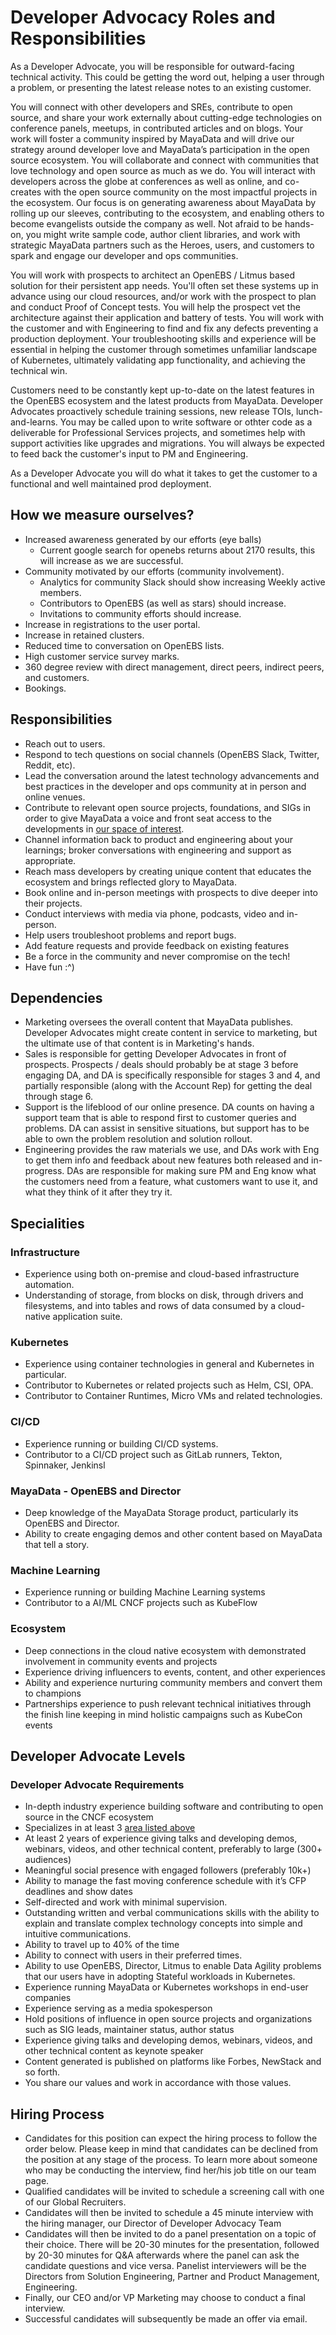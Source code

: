 # Developer Advocacy Roles and Responsibilities

As a Developer Advocate, you will be responsible for outward-facing
technical activity.  This could be getting the word out, helping a
user through a problem, or presenting the latest release notes to an
existing customer.

You will connect with other developers and SREs, contribute to open
source, and share your work externally about cutting-edge technologies
on conference panels, meetups, in contributed articles and on
blogs. Your work will foster a community inspired by MayaData and will
drive our strategy around developer love and MayaData’s participation
in the open source ecosystem.  You will collaborate and connect with
communities that love technology and open source as much as we do. You
will interact with developers across the globe at conferences as well
as online, and co-creates with the open source community on the most
impactful projects in the ecosystem. Our focus is on generating
awareness about MayaData by rolling up our sleeves, contributing to
the ecosystem, and enabling others to become evangelists outside the
company as well. Not afraid to be hands-on, you might write sample
code, author client libraries, and work with strategic MayaData
partners such as the Heroes, users, and customers to spark and engage
our developer and ops communities.

You will work with prospects to architect an OpenEBS / Litmus based
solution for their persistent app needs.  You'll often set these
systems up in advance using our cloud resources, and/or work with the
prospect to plan and conduct Proof of Concept tests.  You will help
the prospect vet the architecture against their application and
battery of tests.  You will work with the customer and with
Engineering to find and fix any defects preventing a production
deployment.  Your troubleshooting skills and experience will be
essential in helping the customer through sometimes unfamiliar
landscape of Kubernetes, ultimately validating app functionality, and
achieving the technical win.

Customers need to be constantly kept up-to-date on the latest features
in the OpenEBS ecosystem and the latest products from MayaData.
Developer Advocates proactively schedule training sessions, new
release TOIs, lunch-and-learns.  You may be called upon to write
software or othter code as a deliverable for Professional Services
projects, and sometimes help with support activities like upgrades and
migrations.  You will always be expected to feed back the customer's
input to PM and Engineering.

As a Developer Advocate you will do what it takes to get the customer
to a functional and well maintained prod deployment.

## How we measure ourselves?
- Increased awareness generated by our efforts (eye balls)
  - Current google search for openebs returns about 2170 results, this
    will increase as we are successful.
- Community motivated by our efforts (community
  involvement). 
  - Analytics for community Slack should show increasing Weekly active
    members.
  - Contributors to OpenEBS (as well as stars) should increase.
  - Invitations to community efforts should increase.
- Increase in registrations to the user portal.
- Increase in retained clusters.
- Reduced time to conversation on OpenEBS lists.
- High customer service survey marks.
- 360 degree review with direct management, direct peers, indirect
  peers, and customers.
- Bookings.

## Responsibilities
- Reach out to users.
- Respond to tech questions on social channels (OpenEBS Slack,
  Twitter, Reddit, etc).
- Lead the conversation around the latest technology advancements and
  best practices in the developer and ops community at in person and
  online venues.
- Contribute to relevant open source projects, foundations, and SIGs
  in order to give MayaData a voice and front seat access to the
  developments in [our space of interest](#specialities).
- Channel information back to product and engineering about your
  learnings; broker conversations with engineering and support as
  appropriate.
- Reach mass developers by creating unique content that educates the
  ecosystem and brings reflected glory to MayaData.
- Book online and in-person meetings with prospects to dive deeper
  into their projects.
- Conduct interviews with media via phone, podcasts, video and
  in-person.
- Help users troubleshoot problems and report bugs.
- Add feature requests and provide feedback on existing features
- Be a force in the community and never compromise on the tech!
- Have fun :^)

## Dependencies

- Marketing oversees the overall content that MayaData publishes.
  Developer Advocates might create content in service to marketing,
  but the ultimate use of that content is in Marketing's hands.
- Sales is responsible for getting Developer Advocates in front of
  prospects.  Prospects / deals should probably be at stage 3 before
  engaging DA, and DA is specifically responsible for stages 3 and 4,
  and partially responsible (along with the Account Rep) for getting
  the deal through stage 6.
- Support is the lifeblood of our online presence.  DA counts on
  having a support team that is able to respond first to customer
  queries and problems.  DA can assist in sensitive situations, but
  support has to be able to own the problem resolution and solution
  rollout.
- Engineering provides the raw materials we use, and DAs work with Eng
  to get them info and feedback about new features both released and
  in-progress.  DAs are responsible for making sure PM and Eng know
  what the customers need from a feature, what customers want to use
  it, and what they think of it after they try it.


## Specialities

### Infrastructure
- Experience using both on-premise and cloud-based infrastructure
  automation.
- Understanding of storage, from blocks on disk, through drivers and
  filesystems, and into tables and rows of data consumed by a
  cloud-native application suite.

### Kubernetes
- Experience using container technologies in general and Kubernetes in
  particular.
- Contributor to Kubernetes or related projects such as Helm, CSI,
  OPA.
- Contributor to Container Runtimes, Micro VMs and related
  technologies.

### CI/CD
- Experience running or building CI/CD systems.
- Contributor to a CI/CD project such as GitLab runners, Tekton,
  Spinnaker, Jenkinsl

### MayaData - OpenEBS and Director
- Deep knowledge of the MayaData Storage product, particularly its
  OpenEBS and Director.
- Ability to create engaging demos and other content based on MayaData
  that tell a story.

### Machine Learning
- Experience running or building Machine Learning systems
- Contributor to a AI/ML CNCF projects such as KubeFlow

### Ecosystem
- Deep connections in the cloud native ecosystem with demonstrated
  involvement in community events and projects
- Experience driving influencers to events, content, and other
  experiences
- Ability and experience nurturing community members and convert them
  to champions
- Partnerships experience to push relevant technical initiatives
  through the finish line keeping in mind holistic campaigns such as
  KubeCon events

## Developer Advocate Levels

### Developer Advocate Requirements
- In-depth industry experience building software and contributing to
  open source in the CNCF ecosystem
- Specializes in at least 3 [area listed above](#specialities)
- At least 2 years of experience giving talks and developing demos,
  webinars, videos, and other technical content, preferably to large
  (300+ audiences)
- Meaningful social presence with engaged followers (preferably 10k+)
- Ability to manage the fast moving conference schedule with it’s CFP
  deadlines and show dates
- Self-directed and work with minimal supervision.
- Outstanding written and verbal communications skills with the
  ability to explain and translate complex technology concepts into
  simple and intuitive communications.
- Ability to travel up to 40% of the time
- Ability to connect with users in their preferred times. 
- Ability to use OpenEBS, Director, Litmus to enable Data Agility
  problems that our users have in adopting Stateful workloads in
  Kubernetes.
- Experience running MayaData or Kubernetes workshops in end-user
  companies
- Experience serving as a media spokesperson
- Hold positions of influence in open source projects and
  organizations such as SIG leads, maintainer status, author status
- Experience giving talks and developing demos, webinars, videos, and
  other technical content as keynote speaker
- Content generated is published on platforms like Forbes, NewStack
  and so forth.
- You share our values and work in accordance with those values.

## Hiring Process
- Candidates for this position can expect the hiring process to follow
  the order below. Please keep in mind that candidates can be declined
  from the position at any stage of the process. To learn more about
  someone who may be conducting the interview, find her/his job title
  on our team page.
- Qualified candidates will be invited to schedule a screening call
  with one of our Global Recruiters.
- Candidates will then be invited to schedule a 45 minute interview
  with the hiring manager, our Director of Developer Advocacy Team
- Candidates will then be invited to do a panel presentation on a
  topic of their choice. There will be 20-30 minutes for the
  presentation, followed by 20-30 minutes for Q&A afterwards where the
  panel can ask the candidate questions and vice versa. Panelist
  interviewers will be the Directors from Solution Engineering,
  Partner and Product Management, Engineering.
- Finally, our CEO and/or VP Marketing may choose to conduct a final
  interview.
- Successful candidates will subsequently be made an offer via email.

